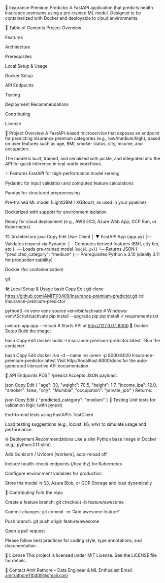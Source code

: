 🏥 Insurance Premium Predictor
A FastAPI application that predicts health insurance premiums using a pre-trained ML model. Designed to be containerized with Docker and deployable to cloud environments.

📌 Table of Contents
Project Overview

Features

Architecture

Prerequisites

Local Setup & Usage

Docker Setup

API Endpoints

Testing

Deployment Recommendations

Contributing

License

🧠 Project Overview
A FastAPI-based microservice that exposes an endpoint for predicting insurance premium categories (e.g., low/medium/high), based on user features such as age, BMI, smoker status, city, income, and occupation.

The model is built, trained, and serialized with pickle, and integrated into the API for quick inference in real-world workflows.

✨ Features
FastAPI for high-performance model serving

Pydantic for input validation and computed feature calculations

Pandas for structured preprocessing

Pre-trained ML model (LightGBM / XGBoost, as used in your pipeline)

Dockerized with support for environment isolation

Ready for cloud deployment (e.g., AWS ECS, Azure Web App, GCP Run, or Kubernetes)

🏗️ Architecture
java
Copy
Edit
User Client
    │
    ▼
FastAPI App (app.py)
    ├─ Validates request via Pydantic
    ├─ Computes derived features (BMI, city tier, etc.)
    ├─ Loads pre-trained model (`model.pkl`)
    └─ Returns JSON { "predicted_category": "medium" }
✅ Prerequisites
Python ≥ 3.10 (ideally 3.11 for production stability)

Docker (for containerization)

git

🛠️ Local Setup & Usage
bash
Copy
Edit
git clone https://github.com/AMIT110409/Insurance-premium-predictor.git
cd Insurance-premium-predictor

python3 -m venv venv
source venv/bin/activate                # Windows: venv\Scripts\activate
pip install --upgrade pip
pip install -r requirements.txt

uvicorn app:app --reload               # Starts API at http://127.0.0.1:8000
🐳 Docker Setup
Build the image:

bash
Copy
Edit
docker build -t insurance-premium-predictor:latest .
Run the container:

bash
Copy
Edit
docker run -d --name ins-prem -p 8000:8000 insurance-premium-predictor:latest
Visit http://localhost:8000/docs for the auto-generated interactive API documentation.

🔌 API Endpoints
POST /predict
Accepts JSON payload:

json
Copy
Edit
{
  "age": 30,
  "weight": 70.5,
  "height": 1.7,
  "income_lpa": 12.0,
  "smoker": false,
  "city": "Mumbai",
  "occupation": "private_job"
}
Returns:

json
Copy
Edit
{
  "predicted_category": "medium"
}
🧪 Testing
Unit tests for validation logic (with pytest)

End-to-end tests using FastAPI’s TestClient

Load testing suggestions (e.g., locust, k6, wrk) to simulate usage and performance

🌐 Deployment Recommendations
Use a slim Python base image in Docker (e.g., python:3.11-slim)

Add Gunicorn / Uvicorn [workers], auto-reload off

Include health-check endpoints (/healthz) for Kubernetes

Configure environment variables for production

Store the model in S3, Azure Blob, or GCP Storage and load dynamically

🤝 Contributing
Fork the repo

Create a feature branch: git checkout -b feature/awesome

Commit changes: git commit -m "Add awesome feature"

Push branch: git push origin feature/awesome

Open a pull request

Please follow best practices for coding style, type annotations, and documentation.

📄 License
This project is licensed under MIT License. See the LICENSE file for details.

📧 Contact
Amit Rathore – Data Engineer & ML Enthusiast
Email: amitrathore110409@gmail.com 
